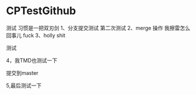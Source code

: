 # CPTestGithub
测试 习惯是一把双刃剑
1、分支提交测试 第二次测试
2、merge 操作 我擦雷怎么回事儿 fuck
3、holly shit

测试






4，我TMD也测试一下

提交到master


5,最后测试一下
